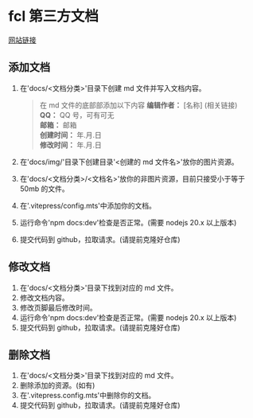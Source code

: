 # fcl 第三方文档

[网站链接](https://docs.ningmo.fun)

## 添加文档

1. 在'docs/<文档分类>'目录下创建 md 文件并写入文档内容。
   > 在 md 文件的底部部添加以下内容
   **编辑作者：** [名称] (相关链接)  
    **QQ：** QQ 号，可有可无  
    **邮箱：** 邮箱  
    **创建时间：** 年.月.日  
    **修改时间：** 年.月.日  

2. 在'docs/img/'目录下创建目录'<创建的 md 文件名>'放你的图片资源。
3. 在'docs/<文档分类>/<文档名>'放你的非图片资源，目前只接受小于等于 50mb 的文件。
4. 在'.vitepress/config.mts'中添加你的文档。
5. 运行命令'npm docs:dev'检查是否正常。(需要 nodejs 20.x 以上版本)
6. 提交代码到 github，拉取请求。(请提前克隆好仓库)

## 修改文档

1. 在'docs/<文档分类>'目录下找到对应的 md 文件。
2. 修改文档内容。
3. 修改页脚最后修改时间。
4. 运行命令'npm docs:dev'检查是否正常。(需要 nodejs 20.x 以上版本)
5. 提交代码到 github，拉取请求。(请提前克隆好仓库)

## 删除文档

1. 在'docs/<文档分类>'目录下找到对应的 md 文件。
2. 删除添加的资源。(如有)
3. 在'.vitepress.config.mts'中删除你的文档。
4. 提交代码到 github，拉取请求。(请提前克隆好仓库)
